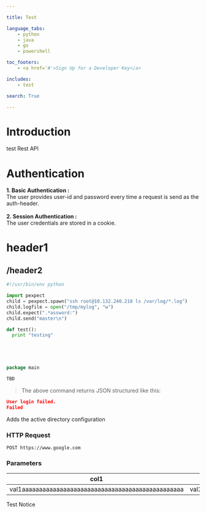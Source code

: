 ```yaml
---

title: Test

language_tabs:
    - python
    - java
    - go
    - powershell

toc_footers:
    - <a href='#'>Sign Up for a Developer Key</a>

includes:
    - test

search: True

---
```


# Introduction
test Rest API


# Authentication
<b>1. Basic Authentication :</b></br>
    The user provides user-id and password every time a request is send as the auth-header.</br>
</br>
<b>2. Session Authentication :</b></br>
    The user credentials are stored in a cookie. </br>


# header1


## /header2



```python
#!/usr/bin/env python

import pexpect
child = pexpect.spawn("ssh root@10.132.240.218 ls /var/log/*.log")
child.logfile = open("/tmp/mylog", "w")
child.expect(".*assword:")
child.send("master\n")

def test():
  print "testing"
```


```java





```


```go
package main
```


```powershell
TBD

```
 
> The above command returns JSON structured like this:
 

```json
User login failed.
Failed
```

Adds the active directory configuration

### HTTP Request
`POST https://www.google.com`

### Parameters

col1 | col2 | col3
------------ | ------------ | ------------
val1aaaaaaaaaaaaaaaaaaaaaaaaaaaaaaaaaaaaaaaaaaaaaaa | val2ssssssssssssssssssssssssssssssssssssss | val3asddddddddssssssssssssssssssssssssssssssssssssssssssssssssssssssssssssssaaaaaaaaaaaaaaaaaaaaaaaaaaaaaaaaaaaaaaaaaaaaaaaaaaaaaaaaaaaaaaaaaaaaaaaaa


<aside class="notice">Test Notice</aside>


